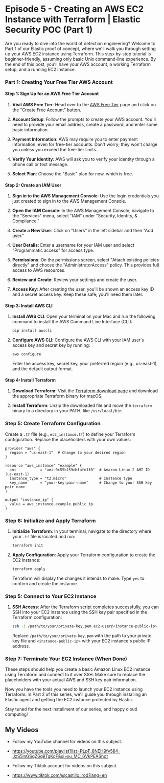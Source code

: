# Episode 5 - Creating an AWS EC2 Instance with Terraform | Elastic Security POC (Part 1)

Are you ready to dive into the world of detection engineering? Welcome to Part 1 of our Elastic proof of concept, where we'll walk you through setting up your AWS EC2 instance using Terraform. This step-by-step tutorial is beginner-friendly, assuming only basic Unix command-line experience. By the end of this post, you'll have your AWS account, a working Terraform setup, and a running EC2 instance.

### **Part 1: Creating Your Free Tier AWS Account**

#### **Step 1: Sign Up for an AWS Free Tier Account**

1. **Visit AWS Free Tier**: Head over to the [AWS Free Tier](https://aws.amazon.com/free/) page and click on the "Create Free Account" button.

2. **Account Setup**: Follow the prompts to create your AWS account. You'll need to provide your email address, create a password, and enter some basic information.

3. **Payment Information**: AWS may require you to enter payment information, even for free-tier accounts. Don't worry; they won't charge you unless you exceed the free-tier limits.

4. **Verify Your Identity**: AWS will ask you to verify your identity through a phone call or text message.

5. **Select Plan**: Choose the "Basic" plan for now, which is free.

#### **Step 2: Create an IAM User**

1. **Sign in to the AWS Management Console**: Use the login credentials you just created to sign in to the AWS Management Console.

2. **Open the IAM Console**: In the AWS Management Console, navigate to the "Services" menu, select "IAM" under "Security, Identity, & Compliance."

3. **Create a New User**: Click on "Users" in the left sidebar and then "Add user."

4. **User Details**: Enter a username for your IAM user and select "Programmatic access" for access type.

5. **Permissions**: On the permissions screen, select "Attach existing policies directly" and choose the "AdministratorAccess" policy. This provides full access to AWS resources.

6. **Review and Create**: Review your settings and create the user.

7. **Access Key**: After creating the user, you'll be shown an access key ID and a secret access key. Keep these safe; you'll need them later.

#### **Step 3: Install AWS CLI**

1. **Install AWS CLI**: Open your terminal on your Mac and run the following command to install the AWS Command Line Interface (CLI):

   ```bash
   pip install awscli
   ```

2. **Configure AWS CLI**: Configure the AWS CLI with your IAM user's access key and secret key by running:

   ```bash
   aws configure
   ```

   Enter the access key, secret key, your preferred region (e.g., us-east-1), and the default output format.

#### **Step 4: Install Terraform**

1. **Download Terraform**: Visit the [Terraform download page](https://www.terraform.io/downloads.html) and download the appropriate Terraform binary for macOS.

2. **Install Terraform**: Unzip the downloaded file and move the `terraform` binary to a directory in your PATH, like `/usr/local/bin`.


### **Step 5: Create Terraform Configuration**

Create a `.tf` file (e.g., `ec2_instance.tf`) to define your Terraform configuration. Replace the placeholders with your own values:

```hcl
provider "aws" {
  region = "us-east-1"  # Change to your desired region
}

resource "aws_instance" "example" {
  ami           = "ami-0c55b159cbfafe1f0"  # Amazon Linux 2 AMI ID (us-east-1)
  instance_type = "t2.micro"               # Instance type
  key_name      = "your-key-pair-name"     # Change to your SSH key pair name
}

output "instance_ip" {
  value = aws_instance.example.public_ip
}
```

### **Step 6: Initialize and Apply Terraform**

1. **Initialize Terraform**: In your terminal, navigate to the directory where your `.tf` file is located and run:

   ```bash
   terraform init
   ```

2. **Apply Configuration**: Apply your Terraform configuration to create the EC2 instance:

   ```bash
   terraform apply
   ```

   Terraform will display the changes it intends to make. Type `yes` to confirm and create the instance.

### **Step 5: Connect to Your EC2 Instance**

1. **SSH Access**: After the Terraform script completes successfully, you can SSH into your EC2 instance using the SSH key pair specified in the Terraform configuration:

   ```bash
   ssh -i /path/to/your/private-key.pem ec2-user@<instance-public-ip>
   ```

   Replace `/path/to/your/private-key.pem` with the path to your private key file and `<instance-public-ip>` with your EC2 instance's public IP address.

### **Step 7: Terminate Your EC2 Instance (When Done)**

These steps should help you create a basic Amazon Linux EC2 instance using Terraform and connect to it over SSH. Make sure to replace the placeholders with your actual AWS and SSH key pair information.

Now you have the tools you need to launch your EC2 instance using Terraform. In Part 2 of this series, we'll guide you through installing an Elastic agent and getting the EC2 instance protected by Elastic.

Stay tuned for the next installment of our series, and happy cloud computing!

## My Videos

- Follow my YouTube channel for videos on this subject. 
- https://youtube.com/playlist?list=PLpF_8NEH9fv584-JzS5lnGSgZ6g9TgKoF&si=xu_MC_6VkPEAShdt

- Follow my Tiktok account for videos on this subject. 
- https://www.tiktok.com/@castillo_rod?lang=en

